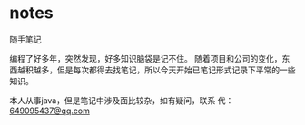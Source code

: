 # notes
随手笔记

编程了好多年，突然发现，好多知识脑袋是记不住。
随着项目和公司的变化，东西越积越多，但是每次都得去找笔记，所以今天开始已笔记形式记录下平常的一些知识。

本人从事java，但是笔记中涉及面比较杂，如有疑问，联系
代：649095437@qq.com

